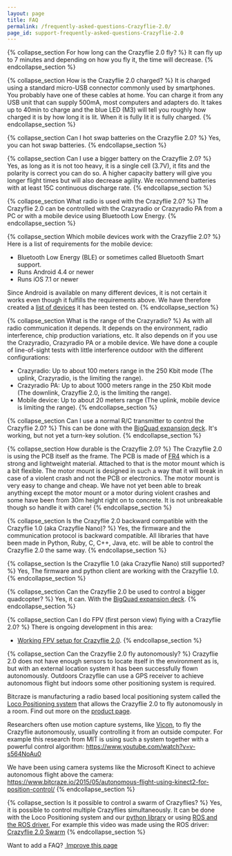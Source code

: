 ```yaml
---
layout: page
title: FAQ
permalink: /frequently-asked-questions-Crazyflie-2.0/
page_id: support-frequently-asked-questions-Crazyflie-2.0
---
```


{% collapse_section For how long can the Crazyflie 2.0 fly? %}
It can fly up to 7 minutes and depending on how you fly it, the time will decrease.
{% endcollapse_section %}

{% collapse_section How is the Crazyflie 2.0 charged? %}
It is charged using a standard micro-USB connector commonly used by smartphones. You probably have one of these cables at home. You can charge it from any USB unit that can supply 500mA, most computers and adapters do. It takes up to 40min to charge and the blue LED (M3) will tell you roughly how charged it is by how long it is lit. When it is fully lit it is fully charged.
{% endcollapse_section %}

{% collapse_section Can I hot swap batteries on the Crazyflie 2.0? %}
Yes, you can hot swap batteries.
{% endcollapse_section %}

{% collapse_section Can I use a bigger battery on the Crazyflie 2.0? %}
Yes, as long as it is not too heavy, it is a single cell (3.7V), it fits and the polarity is correct you can do so. A higher capacity battery will give you longer flight times but will also decrease agility. We recommend batteries with at least 15C continuous discharge rate.
{% endcollapse_section %}

{% collapse_section What radio is used with the Crazyflie 2.0? %}
The Crazyflie 2.0 can be controlled with the Crazyradio or Crazyradio PA from a PC or with a mobile device using Bluetooth Low Energy.
{% endcollapse_section %}

{% collapse_section Which mobile devices work with the Crazyflie 2.0? %}
Here is a list of requirements for the mobile device:

* Bluetooth Low Energy (BLE) or sometimes called Bluetooth Smart support.
* Runs Android 4.4 or newer
* Runs iOS 7.1 or newer

Since Android is available on many different devices, it is not certain it works even though it fulfills the requirements above. We have therefore created a [list of devices](https://wiki.bitcraze.io/doc:crazyflie:client:cfandroid:index#android_device_compatibility)
it has been tested on.
{% endcollapse_section %}

{% collapse_section What is the range of the Crazyradio? %}
As with all radio communication it depends. It depends on the environment, radio interference, chip production variations, etc. It also depends on if you use the Crazyradio, Crazyradio PA or a mobile device. We have done a couple of line-of-sight tests with little interference outdoor with the different configurations:


* Crazyradio: Up to about 100 meters range in the 250 Kbit mode (The uplink, Crazyradio, is the limiting the range).
* Crazyradio PA: Up to about 1000 meters range in the 250 Kbit mode (The downlink, Crazyflie 2.0, is the limiting the range).
* Mobile device: Up to about 20 meters range (The uplink, mobile device is limiting the range).
{% endcollapse_section %}

{% collapse_section Can I use a normal R/C transmitter to control the Crazyflie 2.0? %}
This can be done with the [BigQuad expansion deck](/bigquad-deck/). It's working, but not yet a turn-key solution.
{% endcollapse_section %}

{% collapse_section How durable is the Crazyflie 2.0? %}
The Crazyflie 2.0 is using the PCB itself as the frame. The PCB is made of [FR4](https://en.wikipedia.org/wiki/FR-4) which is a strong and lightweight material. Attached to that is the motor mount which is a bit flexible. The motor mount is designed in such a way that it will break in case of a violent crash and not the PCB or electronics. The motor mount is very easy to change and cheap. We have not yet been able to break anything except the motor mount or a motor during violent crashes and some have been from 30m height right on to concrete. It is not unbreakable though so handle it with care!
{% endcollapse_section %}

{% collapse_section Is the Crazyflie 2.0 backward compatible with the Crazyflie 1.0 (aka Crazyflie Nano)? %}
Yes, the firmware and the communication protocol is backward compatible. All libraries that have been made in Python, Ruby, C, C++, Java, etc. will be able to control the Crazyflie 2.0 the same way.
{% endcollapse_section %}

{% collapse_section Is the Crazyflie 1.0 (aka Crazyflie Nano) still supported? %}
Yes, The firmware and python client are working with the Crazyflie 1.0.
{% endcollapse_section %}

{% collapse_section Can the Crazyflie 2.0 be used to control a bigger quadcopter? %}
Yes, it can. With the [BigQuad expansion deck](/bigquad-deck/).
{% endcollapse_section %}

{% collapse_section Can I do FPV (first person view) flying with a Crazyflie 2.0? %}
There is ongoing development in this area:

* [Working FPV setup for Crazyflie 2.0](https://forum.bitcraze.io/viewtopic.php?f=6&p=8295).
{% endcollapse_section %}

{% collapse_section Can the Crazyflie 2.0 fly autonomously? %}
Crazyflie 2.0 does not have enough sensors to locate itself in the environment as is, but with an external location system it has been successfully flown autonomously. Outdoors Crazyflie can use a GPS receiver to achieve autonomous flight but indoors some other positioning system is required.

Bitcraze is manufacturing a radio based local positioning system called the [Loco Positioning system](/loco-pos-system/) that allows the Crazyflie 2.0 to fly autonomously in a room. Find out more on the [product page](/loco-pos-system/).

Researchers often use motion capture systems, like [Vicon](http://www.vicon.com/), to fly the Crazyflie autonomously, usually controlling it from an outside computer. For example this research from MIT is using such a system together with a powerful control algorithm: <https://www.youtube.com/watch?v=v-s564NoAu0>

We have been using camera systems like the Microsoft Kinect to achieve autonomous flight above the camera:  <https://www.bitcraze.io/2015/05/autonomous-flight-using-kinect2-for-position-control/>
{% endcollapse_section %}

{% collapse_section Is it possible to control a swarm of Crazyflies? %}
Yes, it is possible to control multiple Crazyflies simultaneously. It can be done with the Loco Positioning system and our [python library](https://github.com/bitcraze/crazyflie-lib-python/blob/master/examples/swarmSequence.py) or using [ROS and the ROS driver.](http://wiki.ros.org/crazyflie) For example this video was made using the ROS driver:
[Crazyflie 2.0 Swarm](https://www.youtube.com/watch?v=ezTayb76x9U)
{% endcollapse_section %}


<div class="col-md-12">
  <p class="text-right">Want to add a FAQ? <a href="https://github.com/bitcraze/bitcraze-website/edit/master/src/{{page.path}}"><i class="fa fa-pencil"></i> &nbsp;Improve this page</a></p>
</div>
